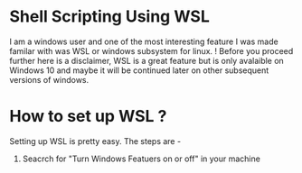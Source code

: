 # Shell Scripting Using WSL

I am a windows user and one of the most interesting feature I was made familar with was WSL or windows subsystem for linux.
! Before you proceed further here is a disclaimer, WSL is a great feature but is only avalaible on Windows 10 and maybe it will be continued later on other subsequent versions of windows.

# How to set up WSL ?

Setting up WSL is pretty easy. The steps are -

1) Seacrch for "Turn Windows Featuers on or off" in your machine


